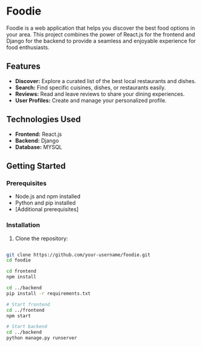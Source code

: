 # Foodie

Foodie is a web application that helps you discover the best food options in your area. 
This project combines the power of React.js for the frontend and Django for the backend to 
provide a seamless and enjoyable experience for food enthusiasts.

## Features

- **Discover:** Explore a curated list of the best local restaurants and dishes.
- **Search:** Find specific cuisines, dishes, or restaurants easily.
- **Reviews:** Read and leave reviews to share your dining experiences.
- **User Profiles:** Create and manage your personalized profile.

## Technologies Used

- **Frontend:** React.js
- **Backend:** Django
- **Database:** MYSQL

## Getting Started

### Prerequisites

- Node.js and npm installed
- Python and pip installed
- [Additional prerequisites]

### Installation

1. Clone the repository:

```bash

git clone https://github.com/your-username/foodie.git
cd foodie

cd frontend
npm install

cd ../backend
pip install -r requirements.txt

# Start frontend
cd ../frontend
npm start

# Start backend
cd ../backend
python manage.py runserver
```
